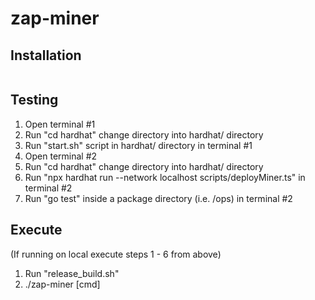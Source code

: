 # zap-miner

## Installation

```bash
```

## Testing

1) Open terminal #1 
2) Run "cd hardhat" change directory into hardhat/ directory
3) Run "start.sh" script in hardhat/ directory in terminal #1
4) Open terminal #2
5) Run "cd hardhat" change directory into hardhat/ directory
6) Run "npx hardhat run --network localhost scripts/deployMiner.ts" in terminal #2
7) Run "go test" inside a package directory (i.e. /ops) in terminal #2

## Execute
(If running on local execute steps 1 - 6 from above)
1) Run "release_build.sh"
2) ./zap-miner [cmd]